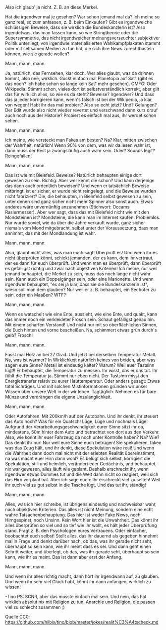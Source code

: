 Also ich glaub' ja nicht.  Z. B. an diese Merkel.

Hat die irgendwer mal je gesehen?  War schon jemand mal da?  Ich meine so ganz real, so zum anfassen, z. B. beim Einkaufen?  Gibt es irgendwelche schlüssigen Beweise, dass sie wirklich die Bundeskanzlerin ist?  Also irgendetwas, das man fassen kann, so wie Stringtheorie oder die Supersymmetrie, das nicht irgendwelcher meinungsverseuchter subjektiver Politik unterliegt, von irgendwie materialisierten Wahlkampfplakaten stammt oder mit seltsamen Medien zu tun hat, die sich ihre News zurechtbasteln können, wie sie gerade wollen?

Mann, mann, mann.

Ja, natürlich, das Fernsehen, klar doch.  Wer alles glaubt, was da drinnen kommt, also nee, wirklich.  Guckt einfach mal Planetopia auf Sat1 (gibt es das noch?  Ich habe schon so lange kein Sat1 mehr gesehen).  OMFG!  Oder Wikipedia.  Stimmt schon, vieles dort ist selbstverständlich korrekt, aber gilt das für wirklich alles, so wie es da steht?  Beweise?  Irgendwer?  Und dass das ja jeder korrigieren kann, wenn's falsch ist bei der Wikipedia, ja klar, von wegen!  Habt ihr das mal probiert?  Also so echt jetzt?  Und?  Gelungen?  Der Edit wurde also nicht wieder revertet und verschwand dann kurz drauf auch noch aus der Historie?  Probiert es einfach mal aus, ihr werdet schon sehen.

Mann, mann, mann.

Ich meine, wie versteckt man Fakes am besten?  Na?  Klar, mitten zwischen der Wahrheit, natürlich!  Wenn 90% von dem, was wir da lesen wahr ist, dann muss der Rest ja zwangsläufig auch wahr sein.  Oder?  Sounds legit?  Reingefallen!

Mann, mann, mann.

Das ist wie mit Bielefeld.  Beweise?  Natürlich behaupten einige dort gewesen zu sein.  Richtig.  Aber wer kennt die schon?  Und kann derjenige das dann auch ordentlich beweisen?   Und wenn er tatsächlich Beweise mitbringt, ist er sicher, er wurde nicht reingelegt, und die Beweise wurden nicht fabriziert?  Die, die behaupten, in Bielefeld selbst gewesen zu sein, unter denen sind ganz sicher nicht mehr Spinner also sonst auch.  Etwas anderes wäre unvernünftig anzunehmen (Stichwort: Occams Rasiermesser).  Aber wer sagt, dass das mit Bielefeld nicht wie mit den Mondsteinen ist?  Mondsteine, die kann man im Internet kaufen.  Problemlos.  Nur wurde soviel, wie da über die Jahre verkauft wurde, ganz sicher niemals vom Mond mitgebracht, selbst unter der Voraussetzung, dass man annimmt, das mit der Mondlandung ist wahr.

Mann, mann, mann.

Also, glaubt nicht alles, was man euch sagt!  Überprüft es!  Und wenn ihr es nicht überprüfen könnt, schickt jemanden, der es kann, dem ihr vertraut, der es dann für euch überprüft.  Und wenn man es überprüft, dann überprüft es gefälligst richtig und zwar nach objektiven Kriterien!  Ich meine, nur weil jemand behauptet, die Merkel zu sein, muss das noch lange nicht wahr sein.  Kann auch ein Doppelgänger sein, oder eine Marionette.  Und wenn irgendwer behauptet, "es sei ja klar, dass sie die Bundeskanzlerin ist", wieso soll man dem glauben?  Nur weil er z. B. behauptet, ein Seehofer zu sein, oder ein Maaßen?  WTF?

Mann, mann, mann.

Wenn es watschelt wie eine Ente, aussieht, wie eine Ente, und quakt, kann das immer noch ein verkleideter Frosch sein.  Schaut gefälligst genau hin.  Mit einem scharfen Verstand!  Und nicht nur mit so oberflächlichen Sinnen, die Euch hinten und vorne bescheißen.  Na, schimmert etwas grün durch's gelb?  Frosch!

Mann, mann, mann.

Fasst mal Holz an bei 27 Grad.  Und jetzt bei derselben Temperatur Metall.  Na, was ist wärmer?  In Wirklichkeit natürlich keines von beiden, aber was sagen eure Sinne?  Metall ist eindeutig kälter?  Warum?  Weil euer Tastsinn lügt!!  Er behauptet, die Temperatur zu messen.  Ihr wisst, das er das tut.  Ihr fühlt die Temperatur ja.  Stimmt nur eben nicht.  Der Tastsinn misst den Energietransfer relativ zu eurer Hauttemperatur.  Oder anders gesagt:  Etwas total Schräges.  Und mit solchen Mistinformationen gründen wir unser Wissen über unsere Welt in der wir leben.  Tagtäglich.  Nehmen es für bare Münze und verdrängen die eigene Unzulänglichkeit.

Mann, mann, mann.

Oder Autofahren.  Mit 200km/h auf der Autobahn.  Und ihr denkt, ihr steuert das Auto noch?  Was für ein Quatsch!  Lüge, Lüge und nochmals Lüge!  Aufgrund der Verarbeitungsgeschwindigkeit eurer Sinne sitzt ihr da, mindestens, 50m hinter dem Auto und betrachtet von dort aus den Verkehr.  Also, wie könnt ihr euer Fahrzeug da noch unter Kontrolle haben?  Na?  Wie?  Das denkt ihr nur!  Nur weil eure Sinne euch betrügen!  Sie spekulieren, faken was das Zeug hält, und ihr denkt, diese Spekulation wäre real!  Und wenn die Wahrheit dann doch mal nicht mit der erlebten Realität übereinstimmt, na was macht euer Hirn dann wohl?  Es belügt sich selbst, korrigiert die Spekulation, still und heimlich, verändert euer Gedächtnis, und behauptet, nix war gewesen, alles läuft wie geplant.  Deshalb erschreckt ihr, wenn irgendwer etwas Dummes tut und die Welt dann nicht so reagiert, weil sich das Hirn verplant hat.  Aber ich sage euch:  Ihr erschreckt viel zu selten!  Weil ihr euch viel zu gut selbst in die Tasche lügt.  Und das tut ihr, ständig!

Mann, mann, mann.

Alles, was ich hier schreibe, ist übrigens eindeutig und nachweisbar wahr, nach objektiven Kriterien.  Das alles ist nicht Meinung, sondern eine echt wahre Tatsachenbehauptung.  Das hier ist weder Fake News, noch Hirngespinst, noch Unsinn.  Kein Wort hier ist die Unwahrheit.  Das könnt ihr alles überprüfen so viel und so tief wie ihr wollt, es hält jeder Überprüfung stand.  Fragt z. B. den Psychologen eures Vertrauens.  Oder einfacher, beobachtet euch selbst!  Stellt alles, das ihr dauernd als gegeben hinnehmt mal in Frage und denkt darüber nach, ob das, was ihr gerade nicht seht, überhaupt so sein kann, wie ihr meint dass es sei.  Und dann geht einen Schritt weiter, und überlegt, ob das, was ihr gerade seht, überhaupt so sein kann, wie ihr es meint.  Das ist dann aber erst der Anfang.

Mann, mann, mann.

Und wenn ihr alles richtig macht, dann hört ihr irgendwann auf, zu glauben.  Und wenn ihr sehr viel Glück habt, könnt ihr dann anfangen, wirklich zu wissen!

-Tino
PS: SCNR, aber das musste einfach mal sein.  Und nein, das hat wirklich absolut nix mit Religion zu tun.  Anarchie und Religion, die passen viel zu schlecht zusammen ;)

Quelle CC0: https://github.com/hilbix/tino/blob/master/jokes/realit%C3%A4tscheck.md
